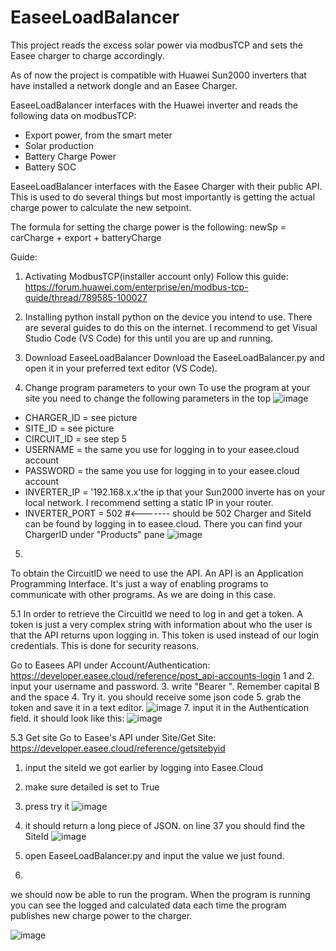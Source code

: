 # EaseeLoadBalancer

This project reads the excess solar power via modbusTCP and sets the Easee charger to charge accordingly.

As of now the project is compatible with Huawei Sun2000 inverters that have installed a network dongle and an Easee Charger.

EaseeLoadBalancer interfaces with the Huawei inverter and reads the following data on modbusTCP:
- Export power, from the smart meter
- Solar production
- Battery Charge Power
- Battery SOC

EaseeLoadBalancer interfaces with the Easee Charger with their public API. This is used to do several things but most importantly is getting the actual charge power to calculate the new setpoint.

The formula for setting the charge power is the following:
newSp = carCharge + export + batteryCharge


Guide:

1.  Activating ModbusTCP(installer account only)
Follow this guide: https://forum.huawei.com/enterprise/en/modbus-tcp-guide/thread/789585-100027

2.  Installing python
install python on the device you intend to use. There are several guides to do this on the internet. I recommend to get Visual Studio Code (VS Code) for this until you are up and running.

3.  Download EaseeLoadBalancer
Download the EaseeLoadBalancer.py and open it in your preferred text editor (VS Code).

4.  Change program parameters to your own
To use the program at your site you need to change the following parameters in the top
![image](https://user-images.githubusercontent.com/7197181/196762740-3fb3c0ef-3299-46db-8aea-d2b138be7350.png)


- CHARGER_ID = see picture
- SITE_ID = see picture
- CIRCUIT_ID = see step 5
- USERNAME = the same you use for logging in to your easee.cloud account
- PASSWORD = the same you use for logging in to your easee.cloud account
- INVERTER_IP = '192.168.x.x'the ip that your Sun2000 inverte has on your local network. I recommend setting a static IP in your router.
- INVERTER_PORT = 502           #<------- should be 502
Charger and SiteId can be found by logging in to easee.cloud. There you can find your ChargerID under "Products" pane
![image](https://user-images.githubusercontent.com/7197181/196766935-a1aa9b99-668e-4404-97b6-ca071ec91f66.png)

5.
To obtain the CircuitID we need to use the API. An API is an Application Programming Interface. It's just a way of enabling programs to communicate with other programs. As we are doing in this case.

5.1
In order to retrieve the CircuitId we need to log in and get a token. A token is just a very complex string with information about who the user is that the API returns upon logging in. This token is used instead of our login credentials. This is done for security reasons.

Go to Easees API under Account/Authentication: https://developer.easee.cloud/reference/post_api-accounts-login
  1 and 2. input your username and password.
  3. write "Bearer ".   Remember capital B and the space
  4. Try it. you should receive some json code
  5. grab the token and save it in a text editor.
  ![image](https://user-images.githubusercontent.com/7197181/196770468-e2e49228-6090-45d5-90ad-6e420be97d21.png)
  7. input it in the Authentication field. it should look like this:
  ![image](https://user-images.githubusercontent.com/7197181/196771354-3274acf2-bd69-451a-b63f-f7a1a7d9f08b.png)

5.3 Get site
Go to Easee's API under Site/Get Site:  https://developer.easee.cloud/reference/getsitebyid
  1. input the siteId we got earlier by logging into Easee.Cloud
  2. make sure detailed is set to True
  3. press try it
  ![image](https://user-images.githubusercontent.com/7197181/196772350-dca19b13-1e25-43ab-8d4c-2eb8742e83d6.png)
  5. it should return a long piece of JSON. on line 37 you should find the SiteId
  ![image](https://user-images.githubusercontent.com/7197181/196772532-1f3fd74e-c6e5-4e6e-9494-7e51c65822d6.png)
  7. open EaseeLoadBalancer.py and input the value we just found.

6.
we should now be able to run the program.
When the program is running you can see the logged and calculated data each time the program publishes new charge power to the charger.

![image](https://user-images.githubusercontent.com/7197181/196727816-9e2dd127-b4c4-4b43-bf59-671239491eee.png)

